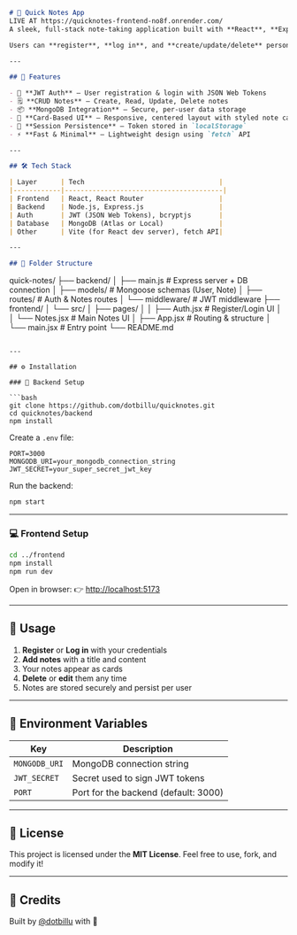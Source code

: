 ```markdown
# 📝 Quick Notes App
LIVE AT https://quicknotes-frontend-no8f.onrender.com/
A sleek, full-stack note-taking application built with **React**, **Express.js**, and **MongoDB**.

Users can **register**, **log in**, and **create/update/delete** personal notes in a clean, responsive interface — perfect for jotting things down on the fly.

---

## 🚀 Features

- 🔐 **JWT Auth** – User registration & login with JSON Web Tokens  
- 🗒️ **CRUD Notes** – Create, Read, Update, Delete notes  
- 📦 **MongoDB Integration** – Secure, per-user data storage  
- 🎨 **Card-Based UI** – Responsive, centered layout with styled note cards  
- 🧠 **Session Persistence** – Token stored in `localStorage`  
- ⚡ **Fast & Minimal** – Lightweight design using `fetch` API  

---

## 🛠️ Tech Stack

| Layer      | Tech                                  |
|------------|----------------------------------------|
| Frontend   | React, React Router                   |
| Backend    | Node.js, Express.js                   |
| Auth       | JWT (JSON Web Tokens), bcryptjs       |
| Database   | MongoDB (Atlas or Local)              |
| Other      | Vite (for React dev server), fetch API|

---

## 📁 Folder Structure

```

quick-notes/
├── backend/
│   ├── main.js              # Express server + DB connection
│   ├── models/              # Mongoose schemas (User, Note)
│   ├── routes/              # Auth & Notes routes
│   └── middleware/          # JWT middleware
├── frontend/
│   └── src/
│       ├── pages/
│       │   ├── Auth.jsx     # Register/Login UI
│       │   └── Notes.jsx    # Main Notes UI
│       ├── App.jsx          # Routing & structure
│       └── main.jsx         # Entry point
└── README.md

````

---

## ⚙️ Installation

### 🔌 Backend Setup

```bash
git clone https://github.com/dotbillu/quicknotes.git
cd quicknotes/backend
npm install
````

Create a `.env` file:

```env
PORT=3000
MONGODB_URI=your_mongodb_connection_string
JWT_SECRET=your_super_secret_jwt_key
```

Run the backend:

```bash
npm start
```

---

### 💻 Frontend Setup

```bash
cd ../frontend
npm install
npm run dev
```

Open in browser:
👉 [http://localhost:5173](http://localhost:5173)

---

## 🧪 Usage

1. **Register** or **Log in** with your credentials
2. **Add notes** with a title and content
3. Your notes appear as cards
4. **Delete** or **edit** them any time
5. Notes are stored securely and persist per user

---

## 🔐 Environment Variables

| Key           | Description                          |
| ------------- | ------------------------------------ |
| `MONGODB_URI` | MongoDB connection string            |
| `JWT_SECRET`  | Secret used to sign JWT tokens       |
| `PORT`        | Port for the backend (default: 3000) |

---

## 📄 License

This project is licensed under the **MIT License**.
Feel free to use, fork, and modify it!

---

## 🙌 Credits

Built by [@dotbillu](https://github.com/dotbillu) with 💙

